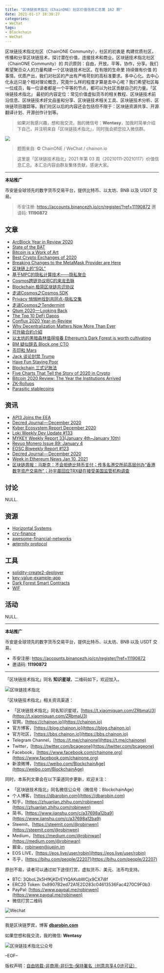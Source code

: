 ```yaml
---
title: "区块链技术指北（ChainONE）社区价值信息汇总第 162 期"
date: 2021-01-17 18:39:27
categories:
- WeChat
tags:
- Blockchain
- WeChat
---
```

区块链技术指北社区（ChainONE Community），社区的初衷是 构建优质社区，传播和分享区块链技术，探讨潜在价值，连接技术和商业。区块链技术指北社区（ChainONE Community）的 共识原则：自由，开放，平等，协作，分享。我们希望聚合众人的力量构建一个区块链技术社区。在有限的生命里 持续做有价值 的事情。优质产出，我们对社区的产出有严格苛刻的高标准要求。多中心化。去中心化永远只是个相对理论概念，究竟什么样的程度才算是去中心呢？我们希望社区每一位成员，每一位读者都是一个平等的节点，都可以为社区贡献自己的力量。「区块链技术指北」 最初的内容定位：常见价值虚拟货币的相关教程、区块链技术前沿信息、区块链技术好文品鉴和分享、区块链技术相关工具、区块链技术分析、区块链项目跟踪等。我们社区以后的内容还会包括但不限于：区块链资源共享、开源翻译计划、开源创作计划等。
<!-- more -->

> 如果对我感兴趣，想和我交流，我的微信号：**Wentasy**，加我时简单介绍下自己，并注明来自「区块链技术指北」，同时我会把您拉入微信群。

![](https://cdn.dbarobin.com/EFxCQjC.png)

> 题图来自: © ChainONE / WeChat / chainon.io

> 这里是「区块链技术指北」2021 年第 03 周（20210111-20210117）价值信息汇总。本汇总内容由群友集体贡献，感谢大家。

***

**本站推广**

币安是全球领先的数字货币交易平台，提供比特币、以太坊、BNB 以及 USDT 交易。

> 币安注册: https://accounts.binancezh.io/cn/register/?ref=11190872
> 邀请码: **11190872**

## 文章

* [ArcBlock Year in Review 2020](https://bbs.chainon.io/d/7116)
* [State of the BAT](https://bbs.chainon.io/d/7117)
* [Bitcoin is a Work of Art](https://bbs.chainon.io/d/7118)
* [Best Crypto Exchanges of 2020](https://bbs.chainon.io/d/7120)
* [Breaking Changes to the MetaMask Provider are Here](https://bbs.chainon.io/d/7123)
* [区块链上的“SQL”](https://bbs.chainon.io/d/7125)
* [基于MPC的隐私计算技术——隐私聚合](https://bbs.chainon.io/d/7126)
* [Cosmos跨链协议IBC的来龙去脉](https://bbs.chainon.io/d/7127)
* [Blockchain 极简区块链共识协议](https://bbs.chainon.io/d/7128)
* [走进Cosmos之Cosmos SDK](https://bbs.chainon.io/d/7129)
* [Privacy 悄悄地找到共同点-隐私交集](https://bbs.chainon.io/d/7130)
* [走进Cosmos之Tendermint](https://bbs.chainon.io/d/7131)
* [Qtum 2020 — Looking Back](https://bbs.chainon.io/d/7132)
* [The Top 10 DeFi Dapps](https://bbs.chainon.io/d/7134)
* [Conflux 2020 Year-in-Review](https://bbs.chainon.io/d/7135)
* [Why Decentralization Matters Now More Than Ever](https://bbs.chainon.io/d/7137)
* [可升級合約介紹](https://bbs.chainon.io/d/7139)
* [以太坊的黑暗森林值得培養 Ethereum’s Dark Forest is worth cultivating](https://bbs.chainon.io/d/7140)
* [BM 疑似辞去 Block.one CTO](https://bbs.chainon.io/d/7142)
* [币印和 Mars](https://bbs.chainon.io/d/7143)
* [Jack 谈论封禁 Trump](https://bbs.chainon.io/d/7144)
* [Have Fun Staying Poor](https://bbs.chainon.io/d/7145)
* [Blockchain 三式记账法](https://bbs.chainon.io/d/7155)
* [Five Charts That Tell the Story of 2020 in Crypto](https://bbs.chainon.io/d/7156)
* [Bitcoin 2020 Review: The Year the Institutions Arrived](https://bbs.chainon.io/d/7157)
* [ZK-Rollups](https://bbs.chainon.io/d/7158)
* [Parasitic stablecoins](https://bbs.chainon.io/d/7159)

## 资讯

* [API3 Joins the EEA](https://bbs.chainon.io/d/7115)
* [Decred Journal — December 2020](https://bbs.chainon.io/d/7119)
* [Kyber Ecosystem Report December 2020](https://bbs.chainon.io/d/7121)
* [Loki Weekly Dev Update #133](https://bbs.chainon.io/d/7122)
* [MYKEY Weekly Report 33(January 4th~January 10th)](https://bbs.chainon.io/d/7124)
* [Revuo Monero Issue 89: January 4](https://bbs.chainon.io/d/7133)
* [EOSC Biweekly Report #123](https://bbs.chainon.io/d/7136)
* [Decred Journal — December 2020](https://bbs.chainon.io/d/7138)
* [Week in Ethereum News Jan 10, 2021](https://bbs.chainon.io/d/7141)
* [区块链周报：马斯克：不会拒绝比特币支付；传多名港交所前高层创办“香港数字资产交易所”；孙宇晨回应TRX疑在接受美国监管机构调查](https://bbs.chainon.io/d/7146)

## 讨论

NULL.

## 资源

* [Horizontal Systems](https://bbs.chainon.io/d/7147)
* [crv-finance](https://bbs.chainon.io/d/7148)
* [awesome-financial-networks](https://bbs.chainon.io/d/7152)
* [æternity protocol](https://bbs.chainon.io/d/7153)

## 工具

* [solidity-create2-deployer](https://bbs.chainon.io/d/7149)
* [key-value-example-app](https://bbs.chainon.io/d/7150)
* [Dark Forest Smart Contracts](https://bbs.chainon.io/d/7151)
* [WIF](https://bbs.chainon.io/d/7154)

## 活动

NULL.

***

**本站推广**

币安是全球领先的数字货币交易平台，提供比特币、以太坊、BNB 以及 USDT 交易。

* 币安注册: https://accounts.binancezh.io/cn/register/?ref=11190872
* 邀请码: **11190872**

***

「区块链技术指北」同名 **知识星球**，二维码如下，欢迎加入。

![区块链技术指北](https://cdn.dbarobin.com/3YzonTR.png)

「区块链技术指北」相关资讯渠道：

* 「区块链技术指北」同名知识星球，[https://t.xiaomiquan.com/ZRbmaU3](https://t.xiaomiquan.com/ZRbmaU3)
* 官网，[https://chainon.io](https://chainon.io)
* 官方博客，[https://blog.chainon.io](https://blog.chainon.io)
* 官方社区，[https://bbs.chainon.io](https://bbs.chainon.io)
* Telegram Channel，[https://t.me/chainone](https://t.me/chainone)
* Twitter，[https://twitter.com/bcageone](https://twitter.com/bcageone)
* Facebook，[https://www.facebook.com/chainone.org](https://www.facebook.com/chainone.org)
* 新浪微博，[https://weibo.com/BlockchainAge](https://weibo.com/BlockchainAge)

同时，本系列文章会在以下渠道同步更新，欢迎关注：

* 「区块链技术指北」同名微信公众号（微信号：BlockchainAge）
* 个人博客，[https://dbarobin.com](https://dbarobin.com)
* 知乎，[https://zhuanlan.zhihu.com/robinwen](https://zhuanlan.zhihu.com/robinwen)
* 简书，[https://www.jianshu.com/c/a37698a12ba9](https://www.jianshu.com/c/a37698a12ba9)
* Steemit，[https://steemit.com/@robinwen](https://steemit.com/@robinwen)
* Medium，[https://medium.com/@robinwan](https://medium.com/@robinwan)
* 掘金，[robinwen@juejin.im](https://juejin.im/user/5673ccae60b2260ee435f89a/posts)
* EOS LIVE，[https://eos.live/user/robin](https://eos.live/user/robin)
* 币乎，[https://bihu.com/people/22207](https://bihu.com/people/22207)

原创不易，读者可以通过如下途径打赏，虚拟货币、美元、法币均支持。

* BTC: 3QboL2k5HfKjKDrEYtQAKubWCjx9CX7i8f
* ERC20 Token: 0x8907B2ed72A1E2D283c04613536Fac4270C9F0b3
* PayPal: [https://www.paypal.me/robinwen](https://www.paypal.me/robinwen)
* 微信打赏二维码

![Wechat](https://cdn.dbarobin.com/SzoNl5b.jpg)

***

我是区块链罗宾，博客 **[dbarobin.com](https://dbarobin.com/)**

如果您想和我交流，我的微信: **Wentasy**

![区块链技术指北公众号](https://cdn.dbarobin.com/w0wignb.png)

–EOF–

版权声明：[自由转载-非商用-非衍生-保持署名（创意共享4.0许可证）](http://creativecommons.org/licenses/by-nc-nd/4.0/deed.zh)